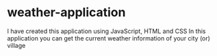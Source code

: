 # weather-application
I have created this application using JavaScript, HTML and CSS
In this application you can get the current weather information of your city (or) village
